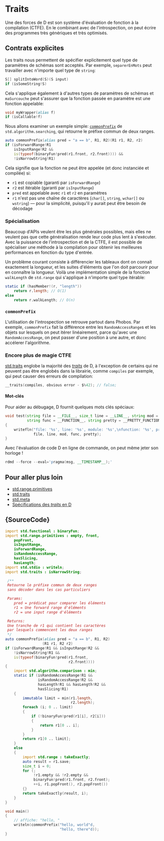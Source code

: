 # Traits

Une des forces de D est son système d'évaluation de fonction à la compilation (CTFE). En le combinant avec de l'introspection, on peut écrire des programmes très génériques et très optimisés.

## Contrats explicites

Les traits nous permettent de spécifier explicitement quel type de paramètres de schémas sont acceptés. Par exemple, `separerEnMots` peut travailler avec n'importe quel type de `string`:

```d
S[] splitIntoWord(S)(S input)
if (isSomeString!S)
```

Cela s'applique également à d'autres types de paramètres de schémas et `maSurcouche` peut s'assurer que la fonction passée en paramètre est une fonction appelable:

```d
void myWrapper(alias f)
if (isCallable!f)
```

Nous allons examiner un exemple simple: [`commonPrefix`](https://dlang.org/phobos/std_algorithm_searching.html#.commonPrefix) de `std.algorithm.searching`, qui retourne le préfixe commun de deux ranges.

```d
auto commonPrefix(alias pred = "a == b", R1, R2)(R1 r1, R2, r2)
if (isForwardRange!R1
    isInputRange!R2 &&
    is(typeof(binaryFun!pred(r1.front, r2.front)))) &&
    !isNarrowString!R1)
```

Cela signifie que la fonction ne peut être appelée (et donc instanciée et compilée) si:

- `r1` est copiable (garanti par `isForwardRange`)
- `r2` est itérable (garanti par `isInputRange`)
- `pred` est appelable avec `r1` et `r2` en paramètres
- `r1` n'est pas une chaîne de caractères (`char[]`, `string`, `wchar[]` ou `wstring`) — pour la simplicité, puisqu'il y aurait peut être besoin de décodage

### Spécialisation

Beaucoup d'APIs veulent être les plus générales possibles, mais elles ne veulent pas que cette généralisation rende leur code plus lent à s'exécuter.
Avec la puissance de l'introspection et de la CTFE, il est possible de spécialiser une méthode à la compilation pour obtenir les meilleures performances en fonction du type d'entrée.

Un problème courant consiste à différencier les tableaux dont on connait exactement la longueur, et les suites d'éléments que l'on doit parcourir pour en connaître la longueur.
Voilà une implémentation simple de la fonction `walkLength` de `std.range` qui s'applique à n'importe quel type itérable:

```d
static if (hasMember!(r, "length"))
    return r.length; // O(1)
else
    return r.walkLength; // O(n)
```

### `commonPrefix`

L'utilisation de l'introspection se retrouve partout dans Phobos. Par exemple, `commonPrefix` fait la différence entre les `RandomAccessRange`s et les objets sur lesquels on peut itérer linéairement, parce qu'avec une `RandomAccessRange`, on peut passer d'une position à une autre, et donc accélerer l'algorithme.

### Encore plus de magie CTFE

[std.traits](https://dlang.org/phobos/std_traits.html) englobe la majorité des [*traits*](https://dlang.org/spec/traits.html) de D, à l'exception de certains qui ne peuvent pas être englobés dans la librairie, comme `compiles` par exemple, qui peut causer des erreurs de compilation:

```d
__traits(compiles, obvious error - $%42); // false;
```

#### Mot-clés

Pour aider au débugage, D fournit quelques mots clés spéciaux:

```d
void test(string file = __FILE__, size_t line = __LINE__, string mod = __MODULE__,
          string func = __FUNCTION__, string pretty = __PRETTY_FUNCTION__)
{
    writefln("file: '%s', line: '%s', module: '%s',\nfunction: '%s', pretty function: '%s'",
             file, line, mod, func, pretty);
}
```

Avec l'évaluation de code D en ligne de commande, on peut même jeter son horloge !

```d
rdmd --force --eval='pragma(msg, __TIMESTAMP__);'
```

## Pour aller plus loin

- [std.range.primitives](https://dlang.org/phobos/std_range_primitives.html)
- [std.traits](https://dlang.org/phobos/std_traits.html)
- [std.meta](https://dlang.org/phobos/std_meta.html)
- [Spécifications des *traits* en D](https://dlang.org/spec/traits.html)

## {SourceCode}

```d
import std.functional : binaryFun;
import std.range.primitives : empty, front,
    popFront,
    isInputRange,
    isForwardRange,
    isRandomAccessRange,
    hasSlicing,
    hasLength;
import std.stdio : writeln;
import std.traits : isNarrowString;

 /**
 Retourne le préfixe commun de deux ranges
 sans décoder dans les cas particuliers

 Params:
    pred = prédicat pour comparer les éléments
    r1 = Une forward range d'éléments
    r2 = une input range d'éléments

 Returns:
 Une tranche de r1 qui contient les caractères
 par lesquels commencent les deux ranges
 */
auto commonPrefix(alias pred = "a == b", R1, R2)
                 (R1 r1, R2 r2)
if (isForwardRange!R1 && isInputRange!R2 &&
    !isNarrowString!R1 &&
    is(typeof(binaryFun!pred(r1.front,
                             r2.front))))
{
    import std.algorithm.comparison : min;
    static if (isRandomAccessRange!R1 &&
               isRandomAccessRange!R2 &&
               hasLength!R1 && hasLength!R2 &&
               hasSlicing!R1)
    {
        immutable limit = min(r1.length,
                              r2.length);
        foreach (i; 0 .. limit)
        {
            if (!binaryFun!pred(r1[i], r2[i]))
            {
                return r1[0 .. i];
            }
        }
        return r1[0 .. limit];
    }
    else
    {
        import std.range : takeExactly;
        auto result = r1.save;
        size_t i = 0;
        for (;
             !r1.empty && !r2.empty &&
             binaryFun!pred(r1.front, r2.front);
             ++i, r1.popFront(), r2.popFront())
        {}
        return takeExactly(result, i);
    }
}

void main()
{
    // affiche: "hello, "
    writeln(commonPrefix("hello, world"d,
                         "hello, there"d));
}
```
